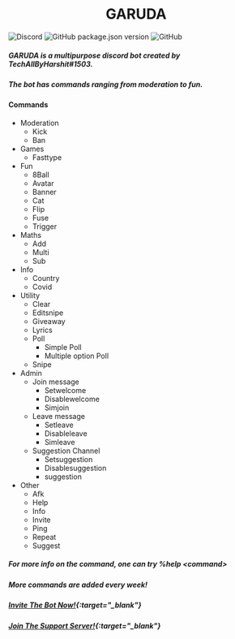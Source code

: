 # <CENTER>GARUDA</CENTER>
<img alt="Discord" src="https://img.shields.io/discord/790982401407844384?style=for-the-badge"> <img alt="GitHub package.json version" src="https://img.shields.io/github/package-json/v/TechAllByHarshit/GARUDA?style=for-the-badge"> <img alt="GitHub" src="https://img.shields.io/github/license/TechAllByHarshit/GARUDA?color=blueviolet&style=for-the-badge">
##### GARUDA is a multipurpose discord bot created by TechAllByHarshit#1503.
##### The bot has commands ranging from moderation to fun.

#### Commands
- Moderation 
	- Kick
    - Ban
- Games
	- Fasttype
- Fun 
	- 8Ball
    - Avatar
    - Banner
    - Cat
    - Flip
    - Fuse
    - Trigger
- Maths
	- Add
    - Multi
    - Sub
- Info 
	- Country
    - Covid
- Utility
	- Clear
    - Editsnipe
    - Giveaway
    - Lyrics
    - Poll
    	- Simple Poll
        - Multiple option Poll
    - Snipe
- Admin
	- Join message
    	- Setwelcome
        - Disablewelcome
        - Simjoin
    - Leave message
    	- Setleave
        - Disableleave
        - Simleave
    - Suggestion Channel
    	- Setsuggestion
        - Disablesuggestion
        - suggestion
- Other
	- Afk
    - Help
    - Info
    - Invite
    - Ping
    - Repeat
    - Suggest
    
##### For more info on the command, one can try %help \<command\>
##### More commands are added every week!
##### [Invite The Bot Now!](https://bit.ly/GARUDA-BOT){:target="_blank"}
##### [Join The Support Server!](https://discord.gg/sBe3jNSdqN){:target="_blank"}
